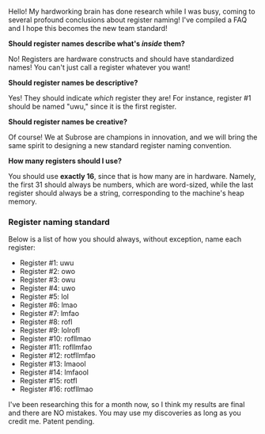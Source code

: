 Hello! My hardworking brain has done research while I was busy, coming to several profound conclusions about register naming! I've compiled a FAQ and I hope this becomes the new team standard!

**Should register names describe what's _inside_ them?**

No! Registers are hardware constructs and should have standardized names! You can't just call a register whatever you want!

**Should register names be descriptive?**

Yes! They should indicate _which_ register they are! For instance, register #1 should be named "uwu," since it is the first register.

**Should register names be creative?**

Of course! We at Subrose are champions in innovation, and we will bring the same spirit to designing a new standard register naming convention.

**How many registers should I use?**

You should use **exactly 16**, since that is how many are in hardware. Namely, the first 31 should always be numbers, which are word-sized, while the last register should always be a string, corresponding to the machine's heap memory.

### Register naming standard

Below is a list of how you should always, without exception, name each register:

* Register #1: uwu
* Register #2: owo
* Register #3: owu
* Register #4: uwo
* Register #5: lol
* Register #6: lmao
* Register #7: lmfao
* Register #8: rofl
* Register #9: lolrofl
* Register #10: rofllmao
* Register #11: rofllmfao
* Register #12: rotfllmfao
* Register #13: lmaool
* Register #14: lmfaool
* Register #15: rotfl
* Register #16: rotfllmao

I've been researching this for a month now, so I think my results are final and there are NO mistakes. You may use my discoveries as long as you credit me. Patent pending.